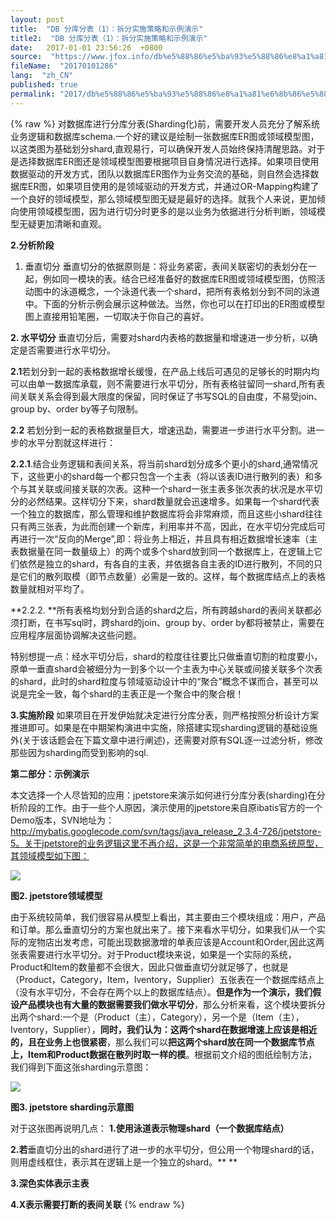 ```yaml
---
layout: post
title:  "DB 分库分表（1）：拆分实施策略和示例演示"
title2:  "DB 分库分表（1）：拆分实施策略和示例演示"
date:   2017-01-01 23:56:26  +0800
source:  "https://www.jfox.info/db%e5%88%86%e5%ba%93%e5%88%86%e8%a1%a81%e6%8b%86%e5%88%86%e5%ae%9e%e6%96%bd%e7%ad%96%e7%95%a5%e5%92%8c%e7%a4%ba%e4%be%8b%e6%bc%94%e7%a4%ba.html"
fileName:  "20170101286"
lang:  "zh_CN"
published: true
permalink: "2017/db%e5%88%86%e5%ba%93%e5%88%86%e8%a1%a81%e6%8b%86%e5%88%86%e5%ae%9e%e6%96%bd%e7%ad%96%e7%95%a5%e5%92%8c%e7%a4%ba%e4%be%8b%e6%bc%94%e7%a4%ba.html"
---
```

{% raw %}
对数据库进行分库分表(Sharding化)前，需要开发人员充分了解系统业务逻辑和数据库schema.一个好的建议是绘制一张数据库ER图或领域模型图，以这类图为基础划分shard,直观易行，可以确保开发人员始终保持清醒思路。对于是选择数据库ER图还是领域模型图要根据项目自身情况进行选择。如果项目使用数据驱动的开发方式，团队以数据库ER图作为业务交流的基础，则自然会选择数据库ER图，如果项目使用的是领域驱动的开发方式，并通过OR-Mapping构建了一个良好的领域模型，那么领域模型图无疑是最好的选择。就我个人来说，更加倾向使用领域模型图，因为进行切分时更多的是以业务为依据进行分析判断，领域模型无疑更加清晰和直观。

**2.分析阶段**

1. 垂直切分
垂直切分的依据原则是：将业务紧密，表间关联密切的表划分在一起，例如同一模块的表。结合已经准备好的数据库ER图或领域模型图，仿照活动图中的泳道概念，一个泳道代表一个shard，把所有表格划分到不同的泳道中。下面的分析示例会展示这种做法。当然，你也可以在打印出的ER图或模型图上直接用铅笔圈，一切取决于你自己的喜好。

**2. 水平切分**
垂直切分后，需要对shard内表格的数据量和增速进一步分析，以确定是否需要进行水平切分。

**2.1**若划分到一起的表格数据增长缓慢，在产品上线后可遇见的足够长的时期内均可以由单一数据库承载，则不需要进行水平切分，所有表格驻留同一shard,所有表间关联关系会得到最大限度的保留，同时保证了书写SQL的自由度，不易受join、group by、order by等子句限制。

**2.2** 若划分到一起的表格数据量巨大，增速迅勐，需要进一步进行水平分割。进一步的水平分割就这样进行：

**2.2.1**.结合业务逻辑和表间关系，将当前shard划分成多个更小的shard,通常情况下，这些更小的shard每一个都只包含一个主表（将以该表ID进行散列的表）和多个与其关联或间接关联的次表。这种一个shard一张主表多张次表的状况是水平切分的必然结果。这样切分下来，shard数量就会迅速增多。如果每一个shard代表一个独立的数据库，那么管理和维护数据库将会非常麻烦，而且这些小shard往往只有两三张表，为此而创建一个新库，利用率并不高，因此，在水平切分完成后可再进行一次“反向的Merge”,即：将业务上相近，并且具有相近数据增长速率（主表数据量在同一数量级上）的两个或多个shard放到同一个数据库上，在逻辑上它们依然是独立的shard，有各自的主表，并依据各自主表的ID进行散列，不同的只是它们的散列取模（即节点数量）必需是一致的。这样，每个数据库结点上的表格数量就相对平均了。

**2.2.2. **所有表格均划分到合适的shard之后，所有跨越shard的表间关联都必须打断，在书写sql时，跨shard的join、group by、order by都将被禁止，需要在应用程序层面协调解决这些问题。

特别想提一点：经水平切分后，shard的粒度往往要比只做垂直切割的粒度要小，原单一垂直shard会被细分为一到多个以一个主表为中心关联或间接关联多个次表的shard，此时的shard粒度与领域驱动设计中的“聚合”概念不谋而合，甚至可以说是完全一致，每个shard的主表正是一个聚合中的聚合根！

**3.实施阶段**
如果项目在开发伊始就决定进行分库分表，则严格按照分析设计方案推进即可。如果是在中期架构演进中实施，除搭建实现sharding逻辑的基础设施外(关于该话题会在下篇文章中进行阐述)，还需要对原有SQL逐一过滤分析，修改那些因为sharding而受到影响的sql.

**第二部分：示例演示**

本文选择一个人尽皆知的应用：jpetstore来演示如何进行分库分表(sharding)在分析阶段的工作。由于一些个人原因，演示使用的jpetstore来自原ibatis官方的一个Demo版本，SVN地址为：http://mybatis.googlecode.com/svn/tags/java_release_2.3.4-726/jpetstore-5。关于jpetstore的业务逻辑这里不再介绍，这是一个非常简单的电商系统原型，其领域模型如下图：

![](/wp-content/uploads/2017/07/1500117812.jpg)

**图2. jpetstore领域模型**

由于系统较简单，我们很容易从模型上看出，其主要由三个模块组成：用户，产品和订单。那么垂直切分的方案也就出来了。接下来看水平切分，如果我们从一个实际的宠物店出发考虑，可能出现数据激增的单表应该是Account和Order,因此这两张表需要进行水平切分。对于Product模块来说，如果是一个实际的系统，Product和Item的数量都不会很大，因此只做垂直切分就足够了，也就是（Product，Category，Item，Iventory，Supplier）五张表在一个数据库结点上（没有水平切分，不会存在两个以上的数据库结点）。**但是作为一个演示，我们假设产品模块也有大量的数据需要我们做水平切分**，那么分析来看，这个模块要拆分出两个shard:一个是（Product（主），Category），另一个是（Item（主），Iventory，Supplier），**同时，我们认为：这两个shard在数据增速上应该是相近的，且在业务上也很紧密**，那么我们可以**把这两个shard放在同一个数据库节点上，Item和Product数据在散列时取一样的模**。根据前文介绍的图纸绘制方法，我们得到下面这张sharding示意图：

![](/wp-content/uploads/2017/07/1500117813.jpg)

**图3. jpetstore sharding示意图**

对于这张图再说明几点：
**1.使用泳道表示物理shard（一个数据库结点）**

**2.若**垂直切分出的shard进行了进一步的水平切分，但公用一个物理shard的话，则用虚线框住，表示其在逻辑上是一个独立的shard。**
**

**3.深色实体表示主表**

**4.X表示需要打断的表间关联**
{% endraw %}
